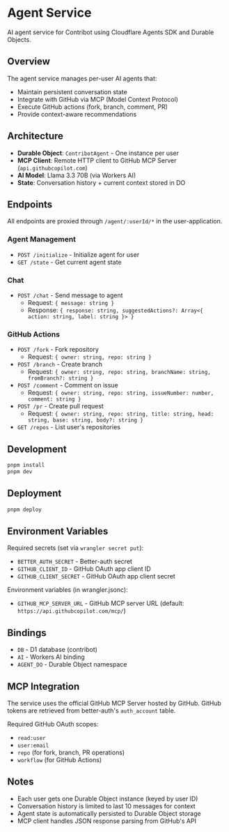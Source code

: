 # Agent Service

AI agent service for Contribot using Cloudflare Agents SDK and Durable Objects.

## Overview

The agent service manages per-user AI agents that:
- Maintain persistent conversation state
- Integrate with GitHub via MCP (Model Context Protocol)
- Execute GitHub actions (fork, branch, comment, PR)
- Provide context-aware recommendations

## Architecture

- **Durable Object**: `ContribotAgent` - One instance per user
- **MCP Client**: Remote HTTP client to GitHub MCP Server (`api.githubcopilot.com`)
- **AI Model**: Llama 3.3 70B (via Workers AI)
- **State**: Conversation history + current context stored in DO

## Endpoints

All endpoints are proxied through `/agent/:userId/*` in the user-application.

### Agent Management
- `POST /initialize` - Initialize agent for user
- `GET /state` - Get current agent state

### Chat
- `POST /chat` - Send message to agent
  - Request: `{ message: string }`
  - Response: `{ response: string, suggestedActions?: Array<{ action: string, label: string }> }`

### GitHub Actions
- `POST /fork` - Fork repository
  - Request: `{ owner: string, repo: string }`
- `POST /branch` - Create branch
  - Request: `{ owner: string, repo: string, branchName: string, fromBranch?: string }`
- `POST /comment` - Comment on issue
  - Request: `{ owner: string, repo: string, issueNumber: number, comment: string }`
- `POST /pr` - Create pull request
  - Request: `{ owner: string, repo: string, title: string, head: string, base: string, body?: string }`
- `GET /repos` - List user's repositories

## Development

```bash
pnpm install
pnpm dev
```

## Deployment

```bash
pnpm deploy
```

## Environment Variables

Required secrets (set via `wrangler secret put`):
- `BETTER_AUTH_SECRET` - Better-auth secret
- `GITHUB_CLIENT_ID` - GitHub OAuth app client ID
- `GITHUB_CLIENT_SECRET` - GitHub OAuth app client secret

Environment variables (in wrangler.jsonc):
- `GITHUB_MCP_SERVER_URL` - GitHub MCP server URL (default: `https://api.githubcopilot.com/mcp/`)

## Bindings

- `DB` - D1 database (contribot)
- `AI` - Workers AI binding
- `AGENT_DO` - Durable Object namespace

## MCP Integration

The service uses the official GitHub MCP Server hosted by GitHub. GitHub tokens are retrieved from better-auth's `auth_account` table.

Required GitHub OAuth scopes:
- `read:user`
- `user:email`
- `repo` (for fork, branch, PR operations)
- `workflow` (for GitHub Actions)

## Notes

- Each user gets one Durable Object instance (keyed by user ID)
- Conversation history is limited to last 10 messages for context
- Agent state is automatically persisted to Durable Object storage
- MCP client handles JSON response parsing from GitHub's API

